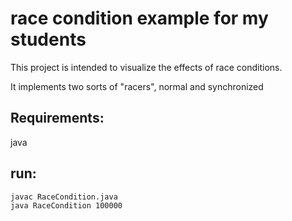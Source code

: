 # race condition example for my students
This project is intended to visualize the effects of race conditions. 

It implements two sorts of "racers", normal and synchronized 

## Requirements: 
java


## run:
```bash
javac RaceCondition.java
java RaceCondition 100000
```